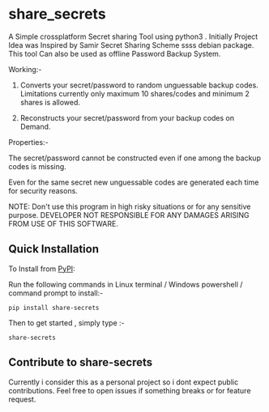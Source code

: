 # share_secrets

A Simple crossplatform Secret sharing Tool using python3 . Initially Project Idea was Inspired by Samir Secret Sharing Scheme ssss debian package. This tool Can also be used as offline Password Backup System. 

Working:-

1) Converts your secret/password to random unguessable backup codes. Limitations currently only maximum 10 shares/codes and minimum 2 shares is allowed.

2) Reconstructs your secret/password from your backup codes on Demand.

Properties:-

The secret/password cannot be constructed even if one among the backup codes is missing.

Even for the same secret new unguessable codes are generated each time for security reasons. 

NOTE: Don't use this program in high risky situations or for any sensitive purpose. DEVELOPER NOT RESPONSIBLE FOR ANY DAMAGES ARISING FROM USE OF THIS SOFTWARE.

Quick Installation
------------------

To Install from [PyPI](https://pypi.org/project/share-secrets/):

Run the following commands in Linux terminal / Windows powershell / command prompt to install:-

```
pip install share-secrets
```
Then to get started , simply type :-

```
share-secrets 
```

Contribute to share-secrets
---------------------------
Currently i consider this as a personal project so i dont expect public contributions.
Feel free to open issues if something breaks or for feature request. 



